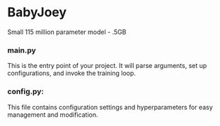 # BabyJoey
Small 115 million parameter model - .5GB


### main.py 
This is the entry point of your project. It will parse arguments, set up configurations, and invoke the training loop.

### config.py: 
This file contains configuration settings and hyperparameters for easy management and modification.
